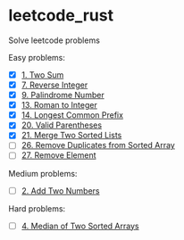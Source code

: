 # leetcode_rust
Solve leetcode problems

Easy problems:

- [x] [1. Two Sum](https://leetcode.com/problems/two-sum) 
- [x] [7. Reverse Integer](https://leetcode.com/problems/reverse-integer)
- [x] [9. Palindrome Number](https://leetcode.com/problems/palindrome-number)
- [x] [13. Roman to Integer](https://leetcode.com/problems/roman-to-integer)
- [x] [14. Longest Common Prefix](https://leetcode.com/problems/longest-common-prefix)
- [x] [20. Valid Parentheses](https://leetcode.com/problems/valid-parentheses)
- [x] [21. Merge Two Sorted Lists](https://leetcode.com/problems/merge-two-sorted-lists)
- [ ] [26. Remove Duplicates from Sorted Array](https://leetcode.com/problems/remove-duplicates-from-sorted-array)
- [ ] [27. Remove Element](https://leetcode.com/problems/remove-element)

Medium problems:

- [ ] [2. Add Two Numbers](https://leetcode.com/problems/add-two-numbers)

Hard problems:

- [ ] [4. Median of Two Sorted Arrays](https://leetcode.com/problems/median-of-two-sorted-arrays)
